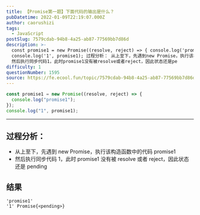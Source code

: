 ```yaml
---
title: 【Promise第一题】下面代码的输出是什么？
pubDatetime: 2022-01-09T22:19:07.000Z
author: caorushizi
tags:
  - JavaScript
postSlug: 7579cdab-94b8-4a25-ab87-77569bb7d86d
description: >-
  const promise1 = new Promise((resolve, reject) => { console.log('promise1') })
  console.log('1', promise1); 过程分析： 从上至下，先遇到new Promise，执行该构造函数中的代码promise1
  然后执行同步代码1，此时promise1没有被resolve或者reject，因此状态还是pe
difficulty: 1
questionNumber: 1595
source: https://fe.ecool.fun/topic/7579cdab-94b8-4a25-ab87-77569bb7d86d
---
```


```js
const promise1 = new Promise((resolve, reject) => {
  console.log("promise1");
});
console.log("1", promise1);
```

---

## 过程分析：

- 从上至下，先遇到 new Promise，执行该构造函数中的代码 promise1
- 然后执行同步代码 1，此时 promise1 没有被 resolve 或者 reject，因此状态还是 pending

## 结果

```
'promise1'
'1' Promise{<pending>}
```

